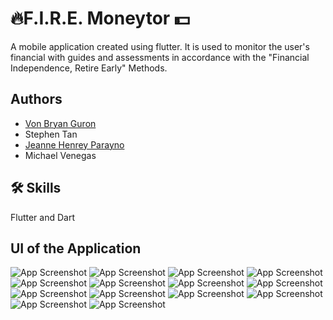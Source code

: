 
# 🔥F.I.R.E. Moneytor 💵

A mobile application created using flutter. It is used to monitor the user's financial with guides and assessments in accordance with the "Financial Independence, Retire Early" Methods.
## Authors

- [Von Bryan Guron](https://github.com/VB-Guron)
- Stephen Tan
- [Jeanne Henrey Parayno](https://github.com/hawknajj)
- Michael Venegas




## 🛠 Skills
Flutter and Dart


## UI of the Application

![App Screenshot](https://github.com/VB-Guron/F.I.R.E.-Moneytor/blob/main/images/Fire%20Screenshots/0001.png)
![App Screenshot](https://github.com/VB-Guron/F.I.R.E.-Moneytor/blob/main/images/Fire%20Screenshots/0002.png)
![App Screenshot](https://github.com/VB-Guron/F.I.R.E.-Moneytor/blob/main/images/Fire%20Screenshots/0003.png)
![App Screenshot](https://github.com/VB-Guron/F.I.R.E.-Moneytor/blob/main/images/Fire%20Screenshots/0004.png)
![App Screenshot](https://github.com/VB-Guron/F.I.R.E.-Moneytor/blob/main/images/Fire%20Screenshots/0005.png)
![App Screenshot](https://github.com/VB-Guron/F.I.R.E.-Moneytor/blob/main/images/Fire%20Screenshots/0006.png)
![App Screenshot](https://github.com/VB-Guron/F.I.R.E.-Moneytor/blob/main/images/Fire%20Screenshots/0006.png)
![App Screenshot](https://github.com/VB-Guron/F.I.R.E.-Moneytor/blob/main/images/Fire%20Screenshots/0007.png)
![App Screenshot](https://github.com/VB-Guron/F.I.R.E.-Moneytor/blob/main/images/Fire%20Screenshots/0008%20.png)
![App Screenshot](https://github.com/VB-Guron/F.I.R.E.-Moneytor/blob/main/images/Fire%20Screenshots/0009.png)
![App Screenshot](https://github.com/VB-Guron/F.I.R.E.-Moneytor/blob/main/images/Fire%20Screenshots/0010.png)
![App Screenshot](https://github.com/VB-Guron/F.I.R.E.-Moneytor/blob/main/images/Fire%20Screenshots/0011.png)
![App Screenshot](https://github.com/VB-Guron/F.I.R.E.-Moneytor/blob/main/images/Fire%20Screenshots/0012.png)
![App Screenshot](https://github.com/VB-Guron/F.I.R.E.-Moneytor/blob/main/images/Fire%20Screenshots/0013.png)
